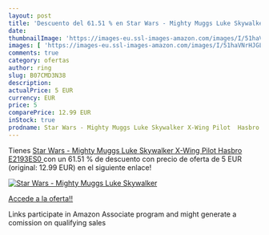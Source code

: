 ```yaml
---
layout: post
title: 'Descuento del 61.51 % en Star Wars - Mighty Muggs Luke Skywalker '
date: 
thumbnailImage: 'https://images-eu.ssl-images-amazon.com/images/I/51haVNrHJGL._SL200_.jpg'
images: [ 'https://images-eu.ssl-images-amazon.com/images/I/51haVNrHJGL._SL200_.jpg' ]
comments: true
category: ofertas
author: ring
slug: B07CMD3N38
description:
actualPrice: 5 EUR
currency: EUR
price: 5
comparePrice: 12.99 EUR
inStock: true
prodname: Star Wars - Mighty Muggs Luke Skywalker X-Wing Pilot  Hasbro E2193ES0 
---
```


Tienes [Star Wars - Mighty Muggs Luke Skywalker X-Wing Pilot  Hasbro E2193ES0 ](https://www.amazon.es/dp/B07CMD3N38/?tag=tolees-21) con un 61.51 % de descuento con precio de oferta de 5 EUR (original: 12.99 EUR) en el siguiente enlace!

[![Star Wars - Mighty Muggs Luke Skywalker ](https://images-eu.ssl-images-amazon.com/images/I/51haVNrHJGL._SL200_.jpg)](https://www.amazon.es/dp/B07CMD3N38/?tag=tolees-21)

[Accede a la oferta!!](https://www.amazon.es/dp/B07CMD3N38/?tag=tolees-21)

Links participate in Amazon Associate program and might generate a comission on qualifying sales


